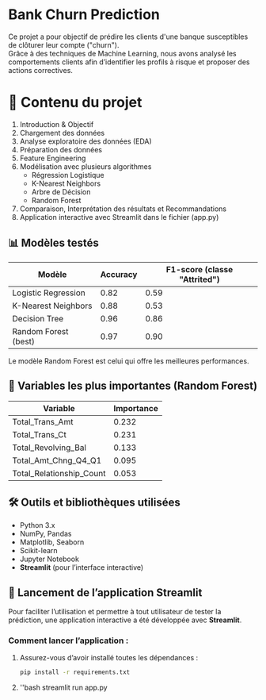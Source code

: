 # Bank Churn Prediction

Ce projet a pour objectif de prédire les clients d'une banque susceptibles de clôturer leur compte ("churn").  
Grâce à des techniques de Machine Learning, nous avons analysé les comportements clients afin d’identifier les profils à risque et proposer des actions correctives.

# 📁 Contenu du projet

1. Introduction & Objectif  
2. Chargement des données  
3. Analyse exploratoire des données (EDA)  
4. Préparation des données  
5. Feature Engineering  
6. Modélisation avec plusieurs algorithmes  
   - Régression Logistique  
   - K-Nearest Neighbors  
   - Arbre de Décision  
   - Random Forest  
7. Comparaison, Interprétation des résultats et Recommandations  
8. Application interactive avec Streamlit dans le fichier (app.py)

## 📊 Modèles testés

| Modèle                 | Accuracy | F1-score (classe "Attrited") |
|------------------------|----------|-------------------------------|
| Logistic Regression    | 0.82     | 0.59                          |
| K-Nearest Neighbors    | 0.88     | 0.53                          |
| Decision Tree          | 0.96     | 0.86                          |
| Random Forest (best)   | 0.97     | 0.90                          |

Le modèle Random Forest est celui qui offre les meilleures performances.

## 🧠 Variables les plus importantes (Random Forest)

| Variable                    | Importance |
|----------------------------|------------|
| Total_Trans_Amt            | 0.232      |
| Total_Trans_Ct             | 0.231      |
| Total_Revolving_Bal        | 0.133      |
| Total_Amt_Chng_Q4_Q1       | 0.095      |
| Total_Relationship_Count   | 0.053      |

## 🛠️ Outils et bibliothèques utilisées

- Python 3.x  
- NumPy, Pandas  
- Matplotlib, Seaborn  
- Scikit-learn  
- Jupyter Notebook  
- **Streamlit** (pour l’interface interactive)

## 🚀 Lancement de l’application Streamlit

Pour faciliter l’utilisation et permettre à tout utilisateur de tester la prédiction, une application interactive a été développée avec **Streamlit**.

### Comment lancer l’application :

1. Assurez-vous d’avoir installé toutes les dépendances :  
   ```bash
   pip install -r requirements.txt

2. ''bash 
    streamlit run app.py